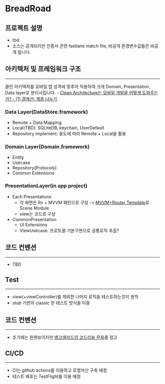 # BreadRoad





## 프로젝트 설명

- tbd
- 소스는 공개되지만 인증서 관련 fastlane match file, 비공개 환경변수값들은 비공개 됩니다.


## 아키텍처 및 프레임워크 구조

-----

클린 아키텍처를 모바일 앱 성격에 맞추어 적용하여 크게 Domain, Presentation, Data layer로 분리시킵니다. - [Clean Architecture는 모바일 개발을 어떻게 도와주는가? - (1) 경계선: 계층 나누기](https://medium.com/@justfaceit/clean-architecture%EB%8A%94-%EB%AA%A8%EB%B0%94%EC%9D%BC-%EA%B0%9C%EB%B0%9C%EC%9D%84-%EC%96%B4%EB%96%BB%EA%B2%8C-%EB%8F%84%EC%99%80%EC%A3%BC%EB%8A%94%EA%B0%80-1-%EA%B2%BD%EA%B3%84%EC%84%A0-%EA%B3%84%EC%B8%B5%EC%9D%84-%EC%A0%95%EC%9D%98%ED%95%B4%EC%A4%80%EB%8B%A4-b77496744616)

### Data Layer(DataStore.framework)

- Remote + Data Mapping
- Local(TBD): SQLiteDB, keychain, UserDefault
- Repository implement: 용도에 따라 Remote + Local을 활용


### Domain Layer(Domain.framework)

- Entity
- Usecase
- Repository(Protocols)
- Common Extensions

### PresentationLayer(in app project)

- Each Presentations
    - 각 화면은 Rx + MVVM 패턴으로 구성 -> [MVVM+Router Template](https://github.com/sudopark/MVVM-Router-Template)로 Scene Module
    - view는 코드로 구성
- CommonPresentation
  - UI Extensions
  - ViewUsecase: 프로토콜 기본구현으로 공통로직 추출?



## 코드 컨벤션

----

- TBD


## Test

------

- view(+viewController)를 제외한 나머지 로직을 테스트하는것이 원칙
- stub 기반의 classic 한 테스트 방식을 이용


## 코드 컨벤션
------
- 초기에는 원맨쑈이지만 [뱅크샐러드의 코드리뷰 문화](https://blog.banksalad.com/tech/banksalad-code-review-culture/)를 참고


## CI/CD

------

- CI는 github actions를 이용하고 로컬머신 구축 예정
- 테스트 배포는 TestFlight를 이용 예정



